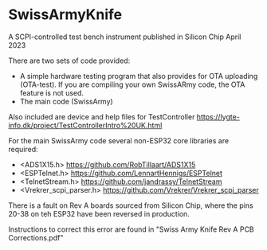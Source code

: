 # SwissArmyKnife
A SCPI-controlled test bench instrument published in Silicon Chip April 2023

There are two sets of code provided:
* A simple hardware testing program that also provides for OTA uploading (OTA-test). If you are compiling your own SwissARmy code, the OTA feature is not used.
* The main code (SwissArmy)

Also included are device and help files for TestController https://lygte-info.dk/project/TestControllerIntro%20UK.html

For the main SwissArmy code several non-ESP32 core libraries are required:
* <ADS1X15.h>   https://github.com/RobTillaart/ADS1X15
* <ESPTelnet.h>     https://github.com/LennartHennigs/ESPTelnet 
* <TelnetStream.h>  https://github.com/jandrassy/TelnetStream
* <Vrekrer_scpi_parser.h>  https://github.com/Vrekrer/Vrekrer_scpi_parser

There is a fault on Rev A boards sourced from Silicon Chip, where the pins 20-38 on teh ESP32 have been reversed in production.

Instructions to correct this error are found in "Swiss Army Knife Rev A PCB Corrections.pdf"
